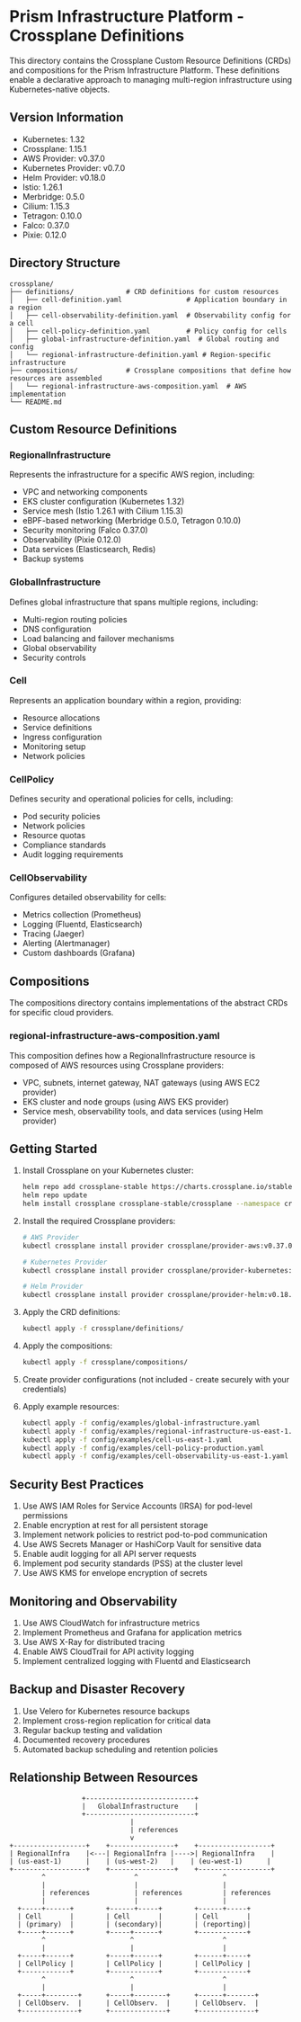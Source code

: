 # Prism Infrastructure Platform - Crossplane Definitions

This directory contains the Crossplane Custom Resource Definitions (CRDs) and compositions for the Prism Infrastructure Platform. These definitions enable a declarative approach to managing multi-region infrastructure using Kubernetes-native objects.

## Version Information

- Kubernetes: 1.32
- Crossplane: 1.15.1
- AWS Provider: v0.37.0
- Kubernetes Provider: v0.7.0
- Helm Provider: v0.18.0
- Istio: 1.26.1
- Merbridge: 0.5.0
- Cilium: 1.15.3
- Tetragon: 0.10.0
- Falco: 0.37.0
- Pixie: 0.12.0

## Directory Structure

```
crossplane/
├── definitions/             # CRD definitions for custom resources
│   ├── cell-definition.yaml                # Application boundary in a region
│   ├── cell-observability-definition.yaml  # Observability config for a cell
│   ├── cell-policy-definition.yaml         # Policy config for cells
│   ├── global-infrastructure-definition.yaml  # Global routing and config
│   └── regional-infrastructure-definition.yaml # Region-specific infrastructure
├── compositions/            # Crossplane compositions that define how resources are assembled
│   └── regional-infrastructure-aws-composition.yaml  # AWS implementation
└── README.md
```

## Custom Resource Definitions

### RegionalInfrastructure

Represents the infrastructure for a specific AWS region, including:

- VPC and networking components
- EKS cluster configuration (Kubernetes 1.32)
- Service mesh (Istio 1.26.1 with Cilium 1.15.3)
- eBPF-based networking (Merbridge 0.5.0, Tetragon 0.10.0)
- Security monitoring (Falco 0.37.0)
- Observability (Pixie 0.12.0)
- Data services (Elasticsearch, Redis)
- Backup systems

### GlobalInfrastructure

Defines global infrastructure that spans multiple regions, including:

- Multi-region routing policies
- DNS configuration
- Load balancing and failover mechanisms
- Global observability
- Security controls

### Cell

Represents an application boundary within a region, providing:

- Resource allocations
- Service definitions
- Ingress configuration
- Monitoring setup
- Network policies

### CellPolicy

Defines security and operational policies for cells, including:

- Pod security policies
- Network policies
- Resource quotas
- Compliance standards
- Audit logging requirements

### CellObservability

Configures detailed observability for cells:

- Metrics collection (Prometheus)
- Logging (Fluentd, Elasticsearch)
- Tracing (Jaeger)
- Alerting (Alertmanager)
- Custom dashboards (Grafana)

## Compositions

The compositions directory contains implementations of the abstract CRDs for specific cloud providers.

### regional-infrastructure-aws-composition.yaml

This composition defines how a RegionalInfrastructure resource is composed of AWS resources using Crossplane providers:

- VPC, subnets, internet gateway, NAT gateways (using AWS EC2 provider)
- EKS cluster and node groups (using AWS EKS provider)
- Service mesh, observability tools, and data services (using Helm provider)

## Getting Started

1. Install Crossplane on your Kubernetes cluster:

   ```bash
   helm repo add crossplane-stable https://charts.crossplane.io/stable
   helm repo update
   helm install crossplane crossplane-stable/crossplane --namespace crossplane-system --create-namespace --version 1.15.1
   ```

2. Install the required Crossplane providers:

   ```bash
   # AWS Provider
   kubectl crossplane install provider crossplane/provider-aws:v0.37.0

   # Kubernetes Provider
   kubectl crossplane install provider crossplane/provider-kubernetes:v0.7.0

   # Helm Provider
   kubectl crossplane install provider crossplane/provider-helm:v0.18.0
   ```

3. Apply the CRD definitions:

   ```bash
   kubectl apply -f crossplane/definitions/
   ```

4. Apply the compositions:

   ```bash
   kubectl apply -f crossplane/compositions/
   ```

5. Create provider configurations (not included - create securely with your credentials)
6. Apply example resources:

   ```bash
   kubectl apply -f config/examples/global-infrastructure.yaml
   kubectl apply -f config/examples/regional-infrastructure-us-east-1.yaml
   kubectl apply -f config/examples/cell-us-east-1.yaml
   kubectl apply -f config/examples/cell-policy-production.yaml
   kubectl apply -f config/examples/cell-observability-us-east-1.yaml
   ```

## Security Best Practices

1. Use AWS IAM Roles for Service Accounts (IRSA) for pod-level permissions
2. Enable encryption at rest for all persistent storage
3. Implement network policies to restrict pod-to-pod communication
4. Use AWS Secrets Manager or HashiCorp Vault for sensitive data
5. Enable audit logging for all API server requests
6. Implement pod security standards (PSS) at the cluster level
7. Use AWS KMS for envelope encryption of secrets

## Monitoring and Observability

1. Use AWS CloudWatch for infrastructure metrics
2. Implement Prometheus and Grafana for application metrics
3. Use AWS X-Ray for distributed tracing
4. Enable AWS CloudTrail for API activity logging
5. Implement centralized logging with Fluentd and Elasticsearch

## Backup and Disaster Recovery

1. Use Velero for Kubernetes resource backups
2. Implement cross-region replication for critical data
3. Regular backup testing and validation
4. Documented recovery procedures
5. Automated backup scheduling and retention policies

## Relationship Between Resources

```
                  +---------------------------+
                  |   GlobalInfrastructure    |
                  +---------------------------+
                              |
                              | references
                              v
+------------------+    +----------------+    +------------------+
| RegionalInfra    |<---| RegionalInfra |---->| RegionalInfra    |
| (us-east-1)      |    | (us-west-2)   |    | (eu-west-1)      |
+------------------+    +----------------+    +------------------+
        ^                      ^                     ^
        |                      |                     |
        | references           | references          | references
        |                      |                     |
  +-----+------+        +------+-----+        +------+-----+
  | Cell       |        | Cell       |        | Cell       |
  | (primary)  |        | (secondary)|        | (reporting)|
  +-----+------+        +-----+------+        +------------+
        ^                     ^                      ^
        |                     |                      |
  +-----+------+        +-----+------+        +------+-----+
  | CellPolicy |        | CellPolicy |        | CellPolicy |
  +------------+        +------------+        +------------+
        ^                     ^                      ^
        |                     |                      |
  +-----+--------+      +-----+--------+      +------+-------+
  | CellObserv.  |      | CellObserv.  |      | CellObserv.  |
  +--------------+      +--------------+      +--------------+
```
